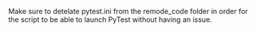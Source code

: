 Make sure to detelate pytest.ini from the remode_code folder in order for the script to be able to launch PyTest without having an issue.